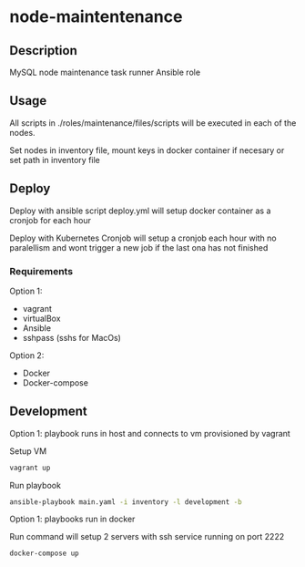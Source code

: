 # node-maintentenance

## Description

MySQL node maintenance task runner Ansible role

## Usage

All scripts in ./roles/maintenance/files/scripts will be executed in each of the nodes.

Set nodes in inventory file, mount keys in docker container if necesary or set path in inventory file

## Deploy

Deploy with ansible script deploy.yml will setup docker container as a cronjob for each hour

Deploy with Kubernetes Cronjob will setup a cronjob each hour with no paralellism and wont trigger a new job if the last ona has not finished

### Requirements


Option 1:

- vagrant
- virtualBox
- Ansible
- sshpass (sshs for MacOs)
  
Option 2:

- Docker
- Docker-compose

## Development

Option 1: playbook runs in host and connects to vm provisioned by vagrant

Setup VM

```bash
vagrant up
```

Run playbook

```bash
ansible-playbook main.yaml -i inventory -l development -b
```



Option 1: playbooks run in docker

Run command will setup 2 servers with ssh service running on port 2222

```bash
docker-compose up
```


